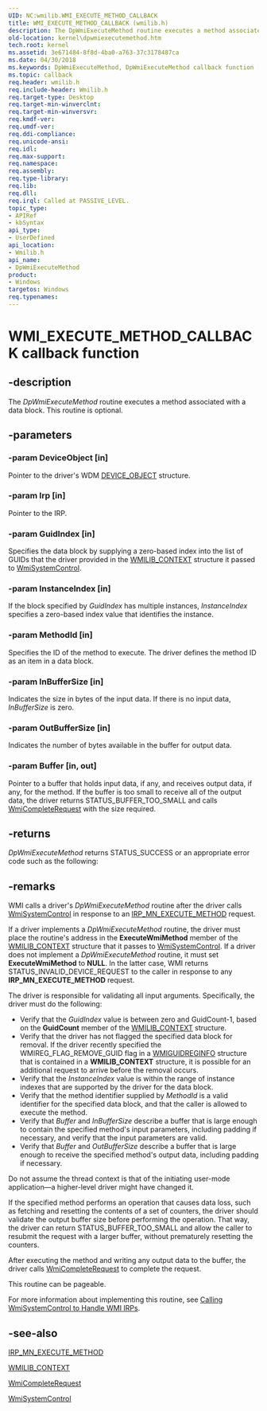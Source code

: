 ```yaml
---
UID: NC:wmilib.WMI_EXECUTE_METHOD_CALLBACK
title: WMI_EXECUTE_METHOD_CALLBACK (wmilib.h)
description: The DpWmiExecuteMethod routine executes a method associated with a data block. This routine is optional.
old-location: kernel\dpwmiexecutemethod.htm
tech.root: kernel
ms.assetid: 3e671484-8f8d-4ba0-a763-37c3178487ca
ms.date: 04/30/2018
ms.keywords: DpWmiExecuteMethod, DpWmiExecuteMethod callback function [Kernel-Mode Driver Architecture], WMI_EXECUTE_METHOD_CALLBACK, WMI_EXECUTE_METHOD_CALLBACK callback, k903_b641484a-8f32-440d-8efc-76293ddeec2c.xml, kernel.dpwmiexecutemethod, wmilib/DpWmiExecuteMethod
ms.topic: callback
req.header: wmilib.h
req.include-header: Wmilib.h
req.target-type: Desktop
req.target-min-winverclnt: 
req.target-min-winversvr: 
req.kmdf-ver: 
req.umdf-ver: 
req.ddi-compliance: 
req.unicode-ansi: 
req.idl: 
req.max-support: 
req.namespace: 
req.assembly: 
req.type-library: 
req.lib: 
req.dll: 
req.irql: Called at PASSIVE_LEVEL.
topic_type:
- APIRef
- kbSyntax
api_type:
- UserDefined
api_location:
- Wmilib.h
api_name:
- DpWmiExecuteMethod
product:
- Windows
targetos: Windows
req.typenames: 
---
```


# WMI_EXECUTE_METHOD_CALLBACK callback function


## -description


The <i>DpWmiExecuteMethod</i> routine executes a method associated with a data block. This routine is optional.


## -parameters




### -param DeviceObject [in]

Pointer to the driver's WDM <a href="https://msdn.microsoft.com/library/windows/hardware/ff543147">DEVICE_OBJECT</a> structure.


### -param Irp [in]

Pointer to the IRP.


### -param GuidIndex [in]

Specifies the data block by supplying a zero-based index into the list of GUIDs that the driver provided in the <a href="https://msdn.microsoft.com/library/windows/hardware/ff565813">WMILIB_CONTEXT</a> structure it passed to <a href="https://msdn.microsoft.com/library/windows/hardware/ff565834">WmiSystemControl</a>. 


### -param InstanceIndex [in]

If the block specified by <i>GuidIndex</i> has multiple instances, <i>InstanceIndex</i> specifies a zero-based index value that identifies the instance.


### -param MethodId [in]

Specifies the ID of the method to execute. The driver defines the method ID as an item in a data block.


### -param InBufferSize [in]

Indicates the size in bytes of the input data. If there is no input data, <i>InBufferSize</i> is zero. 


### -param OutBufferSize [in]

Indicates the number of bytes available in the buffer for output data.


### -param Buffer [in, out]

Pointer to a buffer that holds input data, if any, and receives output data, if any, for the method. If the buffer is too small to receive all of the output data, the driver returns STATUS_BUFFER_TOO_SMALL and calls <a href="https://msdn.microsoft.com/library/windows/hardware/ff565798">WmiCompleteRequest</a> with the size required.


## -returns



<i>DpWmiExecuteMethod</i> returns STATUS_SUCCESS or an appropriate error code such as the following:




## -remarks



WMI calls a driver's <i>DpWmiExecuteMethod</i> routine after the driver calls <a href="https://msdn.microsoft.com/library/windows/hardware/ff565834">WmiSystemControl</a> in response to an <a href="https://msdn.microsoft.com/library/windows/hardware/ff550868">IRP_MN_EXECUTE_METHOD</a> request.

If a driver implements a <i>DpWmiExecuteMethod</i> routine, the driver must place the routine's address in the <b>ExecuteWmiMethod</b> member of the <a href="https://msdn.microsoft.com/library/windows/hardware/ff565813">WMILIB_CONTEXT</a> structure that it passes to <a href="https://msdn.microsoft.com/library/windows/hardware/ff565834">WmiSystemControl</a>. If a driver does not implement a <i>DpWmiExecuteMethod</i> routine, it must set <b>ExecuteWmiMethod</b> to <b>NULL</b>. In the latter case, WMI returns STATUS_INVALID_DEVICE_REQUEST to the caller in response to any <b>IRP_MN_EXECUTE_METHOD</b> request.

The driver is responsible for validating all input arguments. Specifically, the driver must do the following:

<ul>
<li>
Verify that the <i>GuidIndex</i> value is between zero and GuidCount-1, based on the <b>GuidCount</b> member of the <a href="https://msdn.microsoft.com/library/windows/hardware/ff565813">WMILIB_CONTEXT</a> structure.

</li>
<li>
Verify that the driver has not flagged the specified data block for removal. If the driver recently specified the WMIREG_FLAG_REMOVE_GUID flag in a <a href="https://msdn.microsoft.com/library/windows/hardware/ff565811">WMIGUIDREGINFO</a> structure that is contained in a <b>WMILIB_CONTEXT</b> structure, it is possible for an additional request to arrive before the removal occurs.

</li>
<li>
Verify that the <i>InstanceIndex</i> value is within the range of instance indexes that are supported by the driver for the data block. 

</li>
<li>
Verify that the method identifier supplied by <i>MethodId</i> is a valid identifier for the specified data block, and that the caller is allowed to execute the method.

</li>
<li>
Verify that <i>Buffer</i> and <i>InBufferSize</i> describe a buffer that is large enough to contain the specified method's input parameters, including padding if necessary, and verify that the input parameters are valid. 

</li>
<li>
Verify that <i>Buffer</i> and <i>OutBufferSize</i> describe a buffer that is large enough to receive the specified method's output data, including padding if necessary.

</li>
</ul>
Do not assume the thread context is that of the initiating user-mode application—a higher-level driver might have changed it.

If the specified method performs an operation that causes data loss, such as fetching and resetting the contents of a set of counters, the driver should validate the output buffer size before performing the operation. That way, the driver can return STATUS_BUFFER_TOO_SMALL and allow the caller to resubmit the request with a larger buffer, without prematurely resetting the counters.

After executing the method and writing any output data to the buffer, the driver calls <a href="https://msdn.microsoft.com/library/windows/hardware/ff565798">WmiCompleteRequest</a> to complete the request.

This routine can be pageable.

For more information about implementing this routine, see <a href="https://msdn.microsoft.com/library/windows/hardware/ff540741">Calling WmiSystemControl to Handle WMI IRPs</a>.




## -see-also




<a href="https://msdn.microsoft.com/library/windows/hardware/ff550868">IRP_MN_EXECUTE_METHOD</a>



<a href="https://msdn.microsoft.com/library/windows/hardware/ff565813">WMILIB_CONTEXT</a>



<a href="https://msdn.microsoft.com/library/windows/hardware/ff565798">WmiCompleteRequest</a>



<a href="https://msdn.microsoft.com/library/windows/hardware/ff565834">WmiSystemControl</a>
 

 

